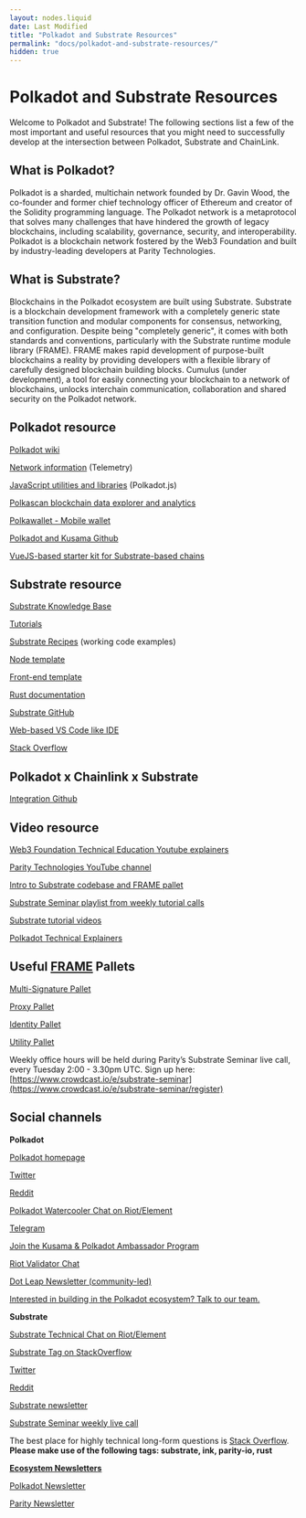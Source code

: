 ```yaml
---
layout: nodes.liquid
date: Last Modified
title: "Polkadot and Substrate Resources"
permalink: "docs/polkadot-and-substrate-resources/"
hidden: true
---
```

# Polkadot and Substrate Resources

Welcome to Polkadot and Substrate! The following sections list a few of the most important and useful resources that you might need to successfully develop at the intersection between Polkadot, Substrate and ChainLink. 


## What is Polkadot?

Polkadot is a sharded, multichain network founded by Dr. Gavin Wood, the co-founder and former chief technology officer of Ethereum and creator of the Solidity programming language. The Polkadot network is a metaprotocol that solves many challenges that have hindered the growth of legacy blockchains, including scalability, governance, security, and interoperability. Polkadot is a blockchain network fostered by the Web3 Foundation and built by industry-leading developers at Parity Technologies.


## What is Substrate?

Blockchains in the Polkadot ecosystem are built using Substrate. Substrate is a blockchain development framework with a completely generic state transition function and modular components for consensus, networking, and configuration. Despite being "completely generic", it comes with both standards and conventions, particularly with the Substrate runtime module library (FRAME). FRAME makes rapid development of purpose-built blockchains a reality by providing developers with a flexible library of carefully designed blockchain building blocks. Cumulus (under development), a tool for easily connecting your blockchain to a network of blockchains, unlocks interchain communication, collaboration and shared security on the Polkadot network.


## Polkadot resource

[Polkadot wiki](https://wiki.polkadot.network/docs/en/build-index)

[Network information](https://telemetry.polkadot.io/ ) (Telemetry)

[JavaScript utilities and libraries](https://polkadot.js.org/ ) (Polkadot.js)

[Polkascan blockchain data explorer and analytics](https://polkascan.io/ )

[Polkawallet - Mobile wallet](https://polkawallet.io/ )

[Polkadot and Kusama Github](https://github.com/paritytech/polkadot )

[VueJS-based starter kit for Substrate-based chains](https://github.com/Swader/polkadash)


## Substrate resource

[Substrate Knowledge Base](https://www.substrate.dev/docs/en)

[Tutorials](https://substrate.dev/en/tutorials)

[Substrate Recipes](https://substrate.dev/recipes/ ) (working code examples)

[Node template](https://github.com/substrate-developer-hub/substrate-node-template/tree/v2.0.0-rc3)

[Front-end template](https://github.com/substrate-developer-hub/substrate-front-end-template/tree/v2.0.0-rc3)

[Rust documentation](https://substrate.dev/rustdocs/v2.0.0-rc3)

[Substrate GitHub](https://github.com/paritytech/substrate/tree/v2.0.0-rc3)

[Web-based VS Code like IDE](https://playground.substrate.dev/)

[Stack Overflow](https://stackoverflow.com/questions/tagged/substrate)


## Polkadot x Chainlink x Substrate

[Integration Github](https://github.com/smartcontractkit/chainlink-polkadot)


## Video resource

[Web3 Foundation Technical Education Youtube explainers](https://www.youtube.com/playlist?list=PLOyWqupZ-WGuAuS00rK-pebTMAOxW41W8)

[Parity Technologies YouTube channel](https://www.youtube.com/channel/UCSs5vZi0U7qHLkUjF3QnaWg/featured)

[Intro to Substrate codebase and FRAME pallet](https://www.youtube.com/watch?v=5PSllaWbYag)

[Substrate Seminar playlist from weekly tutorial calls](https://www.youtube.com/playlist?list=PLp0_ueXY_enXRfoaW7sTudeQH10yDvFOS)

[Substrate tutorial videos](https://www.youtube.com/watch?v=qaykNPHJcyw)

[Polkadot Technical Explainers](https://www.youtube.com/playlist?list=PLOyWqupZ-WGuAuS00rK-pebTMAOxW41W8)


## Useful [FRAME](https://substrate.dev/docs/en/knowledgebase/runtime/frame) Pallets

[Multi-Signature Pallet](https://substrate.dev/rustdocs/v2.0.0-rc3/pallet_multisig/index.html)

[Proxy Pallet](https://substrate.dev/rustdocs/v2.0.0-rc3/pallet_proxy/index.html)

[Identity Pallet](https://substrate.dev/rustdocs/v2.0.0-rc3/pallet_identity/index.html)

[Utility Pallet](https://substrate.dev/rustdocs/v2.0.0-rc3/pallet_utility/index.html)

Weekly office hours will be held during Parity’s Substrate Seminar live call, every Tuesday 2:00 - 3.30pm UTC. Sign up here: [https://www.crowdcast.io/e/substrate-seminar](https://www.crowdcast.io/e/substrate-seminar/register)


## Social channels

**Polkadot**

[Polkadot homepage](https://polkadot.network/)

[Twitter](https://twitter.com/polkadotnetwork )

[Reddit](https://www.reddit.com/r/dot )

[Polkadot Watercooler Chat on Riot/Element](https://riot.im/app/#/room/#polkadot-watercooler:matrix.org)

[Telegram](https://t.me/polkadotofficial)

[Join the Kusama & Polkadot Ambassador Program](https://polkadot.network/polkadot-ambassador-program/)

[Riot Validator Chat](https://riot.im/app/#/room/!NZrbtteFeqYKCUGQtr:matrix.parity.io?via=matrix.parity.io&via=matrix.org&via=web3.foundation)

[Dot Leap Newsletter (community-led)](https://dotleap.substack.com/)

[Interested in building in the Polkadot ecosystem? Talk to our team.](https://info.polkadot.network/build)

**Substrate**

[Substrate Technical Chat on Riot](https://riot.im/app/#/room/!HzySYSaIhtyWrwiwEV:matrix.org)<span style="text-decoration:underline;">/Element</span>

[Substrate Tag on StackOverflow](https://stackoverflow.com/questions/tagged/substrate)

[Twitter](https://twitter.com/substrate_io )

[Reddit](https://www.reddit.com/r/substrate/ )

[Substrate newsletter](https://www.substrate.io/newsletter/)

[Substrate Seminar weekly live call](https://www.crowdcast.io/e/substrate-seminar/register)

The best place for highly technical long-form questions is [Stack Overflow](https://stackoverflow.com/questions/tagged/substrate). **Please make use of the following tags: substrate, ink, parity-io, rust**

**<span style="text-decoration:underline;">Ecosystem Newsletters</span>**

[Polkadot Newsletter](https://info.polkadot.network/subscribe)

[Parity Newsletter](https://www.parity.io/newsletter/)